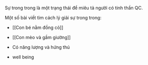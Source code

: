 Sự trong trong là một trạng thái để miêu tả người có tinh thần QC.

Một số bài viết tìm cách lý giải sự trong trong:
- [[Con bé nằm đồng cỏ]]
- [[Con mèo và gầm giường]]



- Có năng lượng và hứng thú
- well being